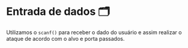 # Entrada de dados 🗂

Utilizamos o `scanf()` para receber o dado do usuário e assim realizar o ataque de acordo com o alvo e porta passados.
